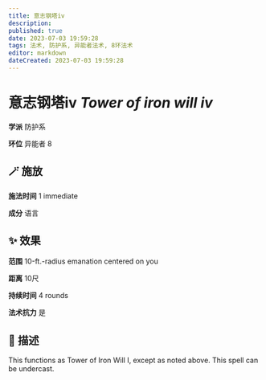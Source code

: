 ```yaml
---
title: 意志钢塔iv
description: 
published: true
date: 2023-07-03 19:59:28
tags: 法术, 防护系, 异能者法术, 8环法术
editor: markdown
dateCreated: 2023-07-03 19:59:28
---
```


# **意志钢塔iv** *Tower of iron will iv*

**学派** 防护系 

**环位** 异能者 8

## 🪄 施放

**施法时间** 1 immediate

**成分** 语言

## ✨ 效果  

**范围** 10-ft.-radius emanation centered on you

**距离** 10尺  

**持续时间** 4 rounds 

**法术抗力** 是

## 📖 描述

This functions as Tower of Iron Will I, except as noted above. This spell can be undercast.
    